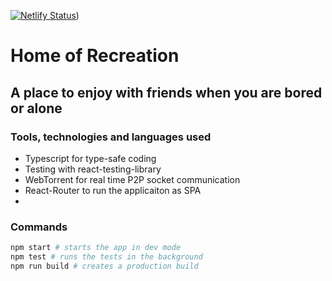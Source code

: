 [![Netlify Status](https://api.netlify.com/api/v1/badges/767f5835-23d6-49bb-b9ea-128c3bafde3f/deploy-status)](https://app.netlify.com/sites/homeofrec/deploys))

# Home of Recreation

## A place to enjoy with friends when you are bored or alone

### Tools, technologies and languages used

- Typescript for type-safe coding
- Testing with react-testing-library
- WebTorrent for real time P2P socket communication
- React-Router to run the applicaiton as SPA
- 

### Commands
```bash
npm start # starts the app in dev mode
npm test # runs the tests in the background
npm run build # creates a production build
```
